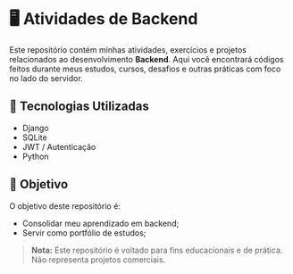 # 🖥️ Atividades de Backend

Este repositório contém minhas atividades, exercícios e projetos relacionados ao desenvolvimento **Backend**. Aqui você encontrará códigos feitos durante meus estudos, cursos, desafios e outras práticas com foco no lado do servidor.


## 🚀 Tecnologias Utilizadas

- Django
- SQLite
- JWT / Autenticação
- Python

## 🧠 Objetivo

O objetivo deste repositório é:

- Consolidar meu aprendizado em backend;
- Servir como portfólio de estudos;


> **Nota:** Este repositório é voltado para fins educacionais e de prática. Não representa projetos comerciais.



